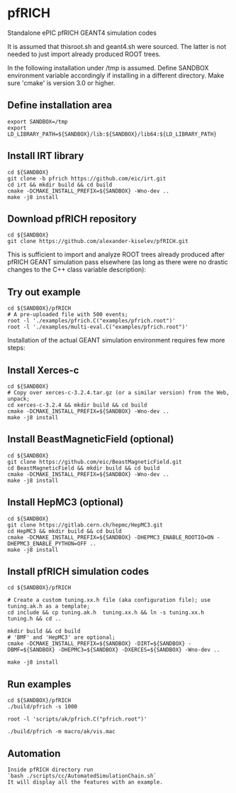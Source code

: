 # pfRICH
Standalone ePIC pfRICH GEANT4 simulation codes

  It is assumed that thisroot.sh and geant4.sh were sourced. The latter is 
not needed to just import already produced ROOT trees.

  In the following installation under /tmp is assumed. Define SANDBOX 
environment variable accordingly if installing in a different directory. 
Make sure 'cmake' is version 3.0 or higher.

Define installation area
------------------------

```
export SANDBOX=/tmp
export LD_LIBRARY_PATH=${SANDBOX}/lib:${SANDBOX}/lib64:${LD_LIBRARY_PATH}
```

Install IRT library
-------------------

```
cd ${SANDBOX}
git clone -b pfrich https://github.com/eic/irt.git
cd irt && mkdir build && cd build
cmake -DCMAKE_INSTALL_PREFIX=${SANDBOX} -Wno-dev ..
make -j8 install
```

Download pfRICH repository
--------------------------

```
cd ${SANDBOX}
git clone https://github.com/alexander-kiselev/pfRICH.git
```

This is sufficient to import and analyze ROOT trees already produced after pfRICH 
GEANT simulation pass elsewhere (as long as there were no drastic changes to the 
C++ class variable description):


Try out example 
---------------

```
cd ${SANDBOX}/pfRICH
# A pre-uploaded file with 500 events;
root -l './examples/pfrich.C("examples/pfrich.root")'
root -l './examples/multi-eval.C("examples/pfrich.root")'
```

Installation of the actual GEANT simulation environment requires few more steps:


Install Xerces-c
----------------

```
cd ${SANDBOX} 
# Copy over xerces-c-3.2.4.tar.gz (or a similar version) from the Web, unpack;
cd xerces-c-3.2.4 && mkdir build && cd build
cmake -DCMAKE_INSTALL_PREFIX=${SANDBOX} -Wno-dev ..
make -j8 install
```


Install BeastMagneticField (optional)
-------------------------------------

```
cd ${SANDBOX} 
git clone https://github.com/eic/BeastMagneticField.git
cd BeastMagneticField && mkdir build && cd build
cmake -DCMAKE_INSTALL_PREFIX=${SANDBOX} -Wno-dev ..
make -j8 install
```

Install HepMC3 (optional)
-------------------------

```
cd ${SANDBOX}
git clone https://gitlab.cern.ch/hepmc/HepMC3.git
cd HepMC3 && mkdir build && cd build
cmake -DCMAKE_INSTALL_PREFIX=${SANDBOX} -DHEPMC3_ENABLE_ROOTIO=ON -DHEPMC3_ENABLE_PYTHON=OFF ..
make -j8 install
```

Install pfRICH simulation codes
-------------------------------

```
cd ${SANDBOX}/pfRICH

# Create a custom tuning.xx.h file (aka configuration file); use tuning.ak.h as a template;
cd include && cp tuning.ak.h  tuning.xx.h && ln -s tuning.xx.h tuning.h && cd ..

mkdir build && cd build
# 'BMF' and 'HepMC3' are optional;
cmake -DCMAKE_INSTALL_PREFIX=${SANDBOX} -DIRT=${SANDBOX} -DBMF=${SANDBOX} -DHEPMC3=${SANDBOX} -DXERCES=${SANDBOX} -Wno-dev ..

make -j8 install
```

Run examples 
------------

```
cd ${SANDBOX}/pfRICH
./build/pfrich -s 1000

root -l 'scripts/ak/pfrich.C("pfrich.root")'

./build/pfrich -m macro/ak/vis.mac

```
Automation
----------
```
Inside pfRICH directory run
`bash ./scripts/cc/AutomatedSimulationChain.sh`
It will display all the features with an example.
```

